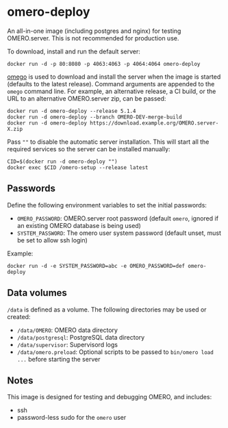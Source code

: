 omero-deploy
============

An all-in-one image (including postgres and nginx) for testing OMERO.server. This is not recommended for production use.

To download, install and run the default server:

    docker run -d -p 80:8080 -p 4063:4063 -p 4064:4064 omero-deploy

[omego](https://github.com/ome/omego/) is used to download and install the server when the image is started (defaults to the latest release). Command arguments are appended to the `omego` command line. For example, an alternative release, a CI build, or the URL to an alternative OMERO.server zip, can be passed:

    docker run -d omero-deploy --release 5.1.4
    docker run -d omero-deploy --branch OMERO-DEV-merge-build
    docker run -d omero-deploy https://download.example.org/OMERO.server-X.zip

Pass `""` to disable the automatic server installation. This will start all the required services so the server can be installed manually:

    CID=$(docker run -d omero-deploy "")
    docker exec $CID /omero-setup --release latest


Passwords
---------

Define the following environment variables to set the initial passwords:
- `OMERO_PASSWORD`: OMERO.server root password (default `omero`, ignored if an existing OMERO database is being used)
- `SYSTEM_PASSWORD`: The omero user system password (default unset, must be set to allow ssh login)

Example:

    docker run -d -e SYSTEM_PASSWORD=abc -e OMERO_PASSWORD=def omero-deploy


Data volumes
------------

`/data` is defined as a volume. The following directories may be used or created:
- `/data/OMERO`: OMERO data directory
- `/data/postgresql`: PostgreSQL data directory
- `/data/supervisor`: Supervisord logs
- `/data/omero.preload`: Optional scripts to be passed to `bin/omero load ...` before starting the server


Notes
-----

This image is designed for testing and debugging OMERO, and includes:
- ssh
- password-less sudo for the `omero` user
